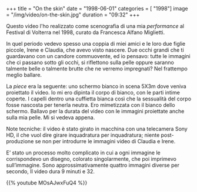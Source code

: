 +++
title = "On the skin"
date = "1998-06-01"
categories = [ "1998"]
image = "/img/video/on-the-skin.jpg"
duration = "09:32"
+++

Questo video l'ho realizzato come scenografia di una mia *performance* al Festival di Volterra nel 1998, curato da Francesca Alfano Miglietti.

In quel periodo vedevo spesso una coppia di miei amici e le loro due figlie piccole, Irene e Claudia, che avevo visto nascere. Due occhi grandi che ti guardavano con un candore commuovente, ed io pensavo: tutte le immagini che ci passano sotto gli occhi, si riflettono sulla pelle oppure saranno talmente belle o talmente brutte che ne verremo impregnati? Nel frattempo meglio ballare.

La *piece* era la seguente: uno schermo bianco in scena 5X3m dove veniva proiettato il video. Io mi ero dipinta il corpo di bianco, con le parti intime coperte. I capelli dentro una cuffietta bianca così che la sessualità del corpo fosse nascosta per tenerla neutra. Ero mimetizzata con il bianco dello schermo. Ballavo per la durata del video con le immagini proiettate anche sulla mia pelle. Mi si vedeva appena.

Note tecniche: il video è stato girato in macchina con una telecamera Sony HD, il che vuol dire girare inquadratura per inquadratura; niente post-produzione se non per introdurre le immagini video di Claudia e Irene.

E’ stato un processo molto complicato in cui a ogni immagine le corrispondevo un disegno, colorato singolarmente, che poi imprimevo sull’immagine. Sono approssimativamente quattro immagini diverse per secondo, Il video dura 9 minuti e 32.

{{% youtube MOsAJwxFuQ4 %}}
